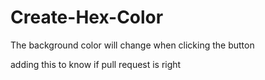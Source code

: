# Create-Hex-Color
The background color will change when clicking the button

adding this to know if pull request is right
